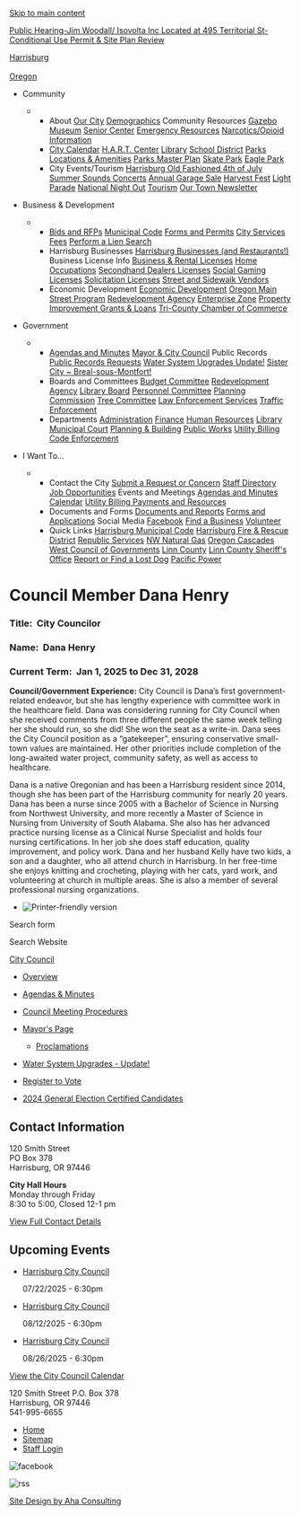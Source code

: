 [Skip to main content](https://www.ci.harrisburg.or.us/node/4571/)

[Public Hearing-Jim Woodall/ Isovolta Inc Located at 495 Territorial St-Conditional Use Permit &amp; Site Plan Review](https://www.ci.harrisburg.or.us/planning/page/public-hearing-jim-woodall-isovolta-inc-located-495-territorial-st-conditional-use)

[Harrisburg  
\
Oregon](https://www.ci.harrisburg.or.us "Home")

- Community
  
  - - About [Our City](https://www.ci.harrisburg.or.us/node/216) [Demographics](https://www.ci.harrisburg.or.us/node/217) Community Resources [Gazebo](https://www.ci.harrisburg.or.us/node/242) [Museum](https://www.ci.harrisburg.or.us/node/245) [Senior Center](https://www.ci.harrisburg.or.us/node/241) [Emergency Resources](https://www.ci.harrisburg.or.us/node/5961) [Narcotics/Opioid Information](https://www.ci.harrisburg.or.us/node/7877)
    - [City Calendar](https://www.ci.harrisburg.or.us/calendar) [H.A.R.T. Center](https://www.ci.harrisburg.or.us/hart) [Library](https://www.ci.harrisburg.or.us/library) [School District](https://www.harrisburg.k12.or.us) [Parks](https://www.ci.harrisburg.or.us/parksrec) [Locations &amp; Amenities](https://www.ci.harrisburg.or.us/parksites) [Parks Master Plan](https://www.ci.harrisburg.or.us/node/7770) [Skate Park](https://www.ci.harrisburg.or.us/node/250) [Eagle Park](https://www.ci.harrisburg.or.us/node/7622)
    - City Events/Tourism [Harrisburg Old Fashioned 4th of July](https://www.ci.harrisburg.or.us/node/285) [Summer Sounds Concerts](https://www.ci.harrisburg.or.us/node/497) [Annual Garage Sale](https://www.ci.harrisburg.or.us/node/3341) [Harvest Fest](https://www.ci.harrisburg.or.us/node/291) [Light Parade](https://www.ci.harrisburg.or.us/node/498) [National Night Out](https://www.ci.harrisburg.or.us/node/7991) [Tourism](https://www.ci.harrisburg.or.us/community/page/tourism) [Our Town Newsletter](https://www.ci.harrisburg.or.us/community/page/our-town-newsletters)
- Business &amp; Development
  
  - - [Bids and RFPs](https://www.ci.harrisburg.or.us/rfps) [Municipal Code](https://www.codepublishing.com/or/harrisburg) [Forms and Permits](https://www.ci.harrisburg.or.us/forms) [City Services Fees](https://www.ci.harrisburg.or.us/administration/page/city-fees-services) [Perform a Lien Search](https://www.ci.harrisburg.or.us/node/253)
    - Harrisburg Businesses [Harrisburg Businesses (and Restaurants!)](https://www.ci.harrisburg.or.us/node/6001) Business License Info [Business &amp; Rental Licenses](https://www.ci.harrisburg.or.us/economicdevelopment/page/business-and-rental-licenses) [Home Occupations](https://www.ci.harrisburg.or.us/economicdevelopment/page/home-occupation-business-licenses) [Secondhand Dealers Licenses](https://www.ci.harrisburg.or.us/economicdevelopment/page/secondhand-dealers) [Social Gaming Licenses](https://www.ci.harrisburg.or.us/economicdevelopment/page/social-games-licenses) [Solicitation Licenses](https://www.ci.harrisburg.or.us/economicdevelopment/page/solicitation-license) [Street and Sidewalk Vendors](https://www.ci.harrisburg.or.us/economicdevelopment/page/street-and-sidewalk-vendor-licenses)
    - Economic Development [Economic Development](https://www.ci.harrisburg.or.us/node/3351) [Oregon Main Street Program](https://www.ci.harrisburg.or.us/node/443) [Redevelopment Agency](https://www.ci.harrisburg.or.us/economicdevelopment/page/Harrisburg-redevelopment-agency) [Enterprise Zone](https://www.ci.harrisburg.or.us/economicdevelopment/page/enterprise-zone) [Property Improvement Grants &amp; Loans](https://www.ci.harrisburg.or.us/node/470) [Tri-County Chamber of Commerce](https://www.tri-countychamber.com)
- Government
  
  - - [Agendas and Minutes](https://www.ci.harrisburg.or.us/meetings) [Mayor &amp; City Council](https://www.ci.harrisburg.or.us/citycouncil) Public Records [Public Records Requests](https://www.ci.harrisburg.or.us/administration/page/public-records-requests) [Water System Upgrades Update!](https://www.ci.harrisburg.or.us/node/2551) [Sister City ~ Breal-sous-Montfort!](https://www.ci.harrisburg.or.us/node/8148)
    - Boards and Committees [Budget Committee](https://www.ci.harrisburg.or.us/budgetcommittee) [Redevelopment Agency](https://www.ci.harrisburg.or.us/hra) [Library Board](https://www.ci.harrisburg.or.us/lb) [Personnel Committee](https://www.ci.harrisburg.or.us/personnelcommittee) [Planning Commission](https://www.ci.harrisburg.or.us/pc) [Tree Committee](https://www.ci.harrisburg.or.us/bc/page/tree-committee) [Law Enforcement Services](https://www.ci.harrisburg.or.us/node/7624) [Traffic Enforcement](https://www.ci.harrisburg.or.us/node/5501)
    - Departments [Administration](https://www.ci.harrisburg.or.us/administration) [Finance](https://www.ci.harrisburg.or.us/finance) [Human Resources](https://www.ci.harrisburg.or.us/hr) [Library](https://www.ci.harrisburg.or.us/library) [Municipal Court](https://www.ci.harrisburg.or.us/node/4391) [Planning &amp; Building](https://www.ci.harrisburg.or.us/planning) [Public Works](https://www.ci.harrisburg.or.us/publicworks) [Utility Billing](https://www.ci.harrisburg.or.us/utilitybilling) [Code Enforcement](https://www.ci.harrisburg.or.us/node/7867)
- I Want To...
  
  - - Contact the City [Submit a Request or Concern](https://www.ci.harrisburg.or.us/contact) [Staff Directory](https://www.ci.harrisburg.or.us/directory) [Job Opportunities](https://www.ci.harrisburg.or.us/jobs) Events and Meetings [Agendas and Minutes](https://www.ci.harrisburg.or.us/meetings) [Calendar](https://www.ci.harrisburg.or.us/calendar) [Utility Billing Payments and Resources](https://www.ci.harrisburg.or.us/node/227)
    - Documents and Forms [Documents and Reports](https://www.ci.harrisburg.or.us/documents) [Forms and Applications](https://www.ci.harrisburg.or.us/forms) Social Media [Facebook](https://www.facebook.com/harrisburgoregon) [Find a Business](https://www.ci.harrisburg.or.us/node/298) [Volunteer](https://www.ci.harrisburg.or.us/node/239)
    - Quick Links [Harrisburg Municipal Code](https://www.codepublishing.com/or/harrisburg) [Harrisburg Fire &amp; Rescue District](https://www.facebook.com/HRFPD) [Republic Services](https://www.republicservices.com) [NW Natural Gas](https://www.nwnatural.com) [Oregon Cascades West Council of Governments](https://www.ocwcog.org) [Linn County](https://www.co.linn.or.us) [Linn County Sheriff's Office](https://www.linnsheriff.org) [Report or Find a Lost Dog](https://www.linnsheriff.org/animal-control) [Pacific Power](https://www.pacificpower.net)

# Council Member Dana Henry

### Title:  City Councilor

### Name:  Dana Henry

### Current Term:  Jan 1, 2025 to Dec 31, 2028

**Council/Government Experience:** City Council is Dana’s first government-related endeavor, but she has lengthy experience with committee work in the healthcare field. Dana was considering running for City Council when she received comments from three different people the same week telling her she should run, so she did! She won the seat as a write-in. Dana sees the City Council position as a “gatekeeper”, ensuring conservative small-town values are maintained. Her other priorities include completion of the long-awaited water project, community safety, as well as access to healthcare.

Dana is a native Oregonian and has been a Harrisburg resident since 2014, though she has been part of the Harrisburg community for nearly 20 years. Dana has been a nurse since 2005 with a Bachelor of Science in Nursing from Northwest University, and more recently a Master of Science in Nursing from University of South Alabama. She also has her advanced practice nursing license as a Clinical Nurse Specialist and holds four nursing certifications. In her job she does staff education, quality improvement, and policy work. Dana and her husband Kelly have two kids, a son and a daughter, who all attend church in Harrisburg. In her free-time she enjoys knitting and crocheting, playing with her cats, yard work, and volunteering at church in multiple areas. She is also a member of several professional nursing organizations.

- ![Printer-friendly version](https://www.ci.harrisburg.or.us/sites/all/modules/print/icons/print_icon.png "Printer-friendly version")

Search form

Search Website

[City Council](https://www.ci.harrisburg.or.us/citycouncil)

- [Overview](https://www.ci.harrisburg.or.us/citycouncil)
- [Agendas &amp; Minutes](https://www.ci.harrisburg.or.us/meetings?field_microsite_tid_1=27)
- [Council Meeting Procedures](https://www.ci.harrisburg.or.us/citycouncil/page/meeting-procedures)
- [Mayor's Page](https://www.ci.harrisburg.or.us/citycouncil/page/mayors-page)
  
  - [Proclamations](https://www.ci.harrisburg.or.us/citycouncil/page/proclamations)
- [Water System Upgrades - Update!](https://www.ci.harrisburg.or.us/citycouncil/page/water-system-upgrades-construction-continues-both-north-and-south-water-plant)
- [Register to Vote](https://www.ci.harrisburg.or.us/citycouncil/page/register-vote "Register to Vote")
- [2024 General Election Certified Candidates](https://www.ci.harrisburg.or.us/citycouncil/page/certified-candidates-2024-general-election-city-harrisburg)

## Contact Information

120 Smith Street  
PO Box 378  
Harrisburg, OR 97446

**City Hall Hours**  
Monday through Friday  
8:30 to 5:00, Closed 12-1 pm

[View Full Contact Details](https://www.ci.harrisburg.or.us/citycouncil/custom-contact-page/city-council-contact-information)

## Upcoming Events

- [Harrisburg City Council](https://www.ci.harrisburg.or.us/citycouncil/page/harrisburg-city-council-29)
  
  07/22/2025 - 6:30pm
- [Harrisburg City Council](https://www.ci.harrisburg.or.us/citycouncil/page/harrisburg-city-council-20)
  
  08/12/2025 - 6:30pm
- [Harrisburg City Council](https://www.ci.harrisburg.or.us/citycouncil/page/harrisburg-city-council-30)
  
  08/26/2025 - 6:30pm

[View the City Council Calendar](https://www.ci.harrisburg.or.us/calendar?field_microsite_tid_1=27)

120 Smith Street P.O. Box 378  
Harrisburg, OR 97446  
541-995-6655

- [Home](https://www.ci.harrisburg.or.us)
- [Sitemap](https://www.ci.harrisburg.or.us/sitemap)
- [Staff Login](https://www.ci.harrisburg.or.us/user/login?current=node%2F4571)

![facebook](https://www.ci.harrisburg.or.us/sites/all/themes/aha_compass/images/social-icons/facebook.png)

![rss](https://www.ci.harrisburg.or.us/sites/all/themes/aha_compass/images/social-icons/social-rss.png)

[Site Design by Aha Consulting](https://www.ahaconsulting.com)